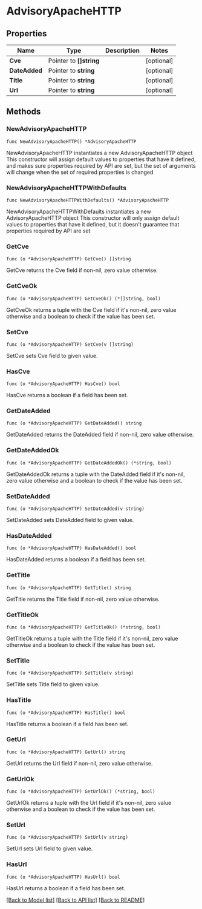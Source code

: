 # AdvisoryApacheHTTP

## Properties

Name | Type | Description | Notes
------------ | ------------- | ------------- | -------------
**Cve** | Pointer to **[]string** |  | [optional] 
**DateAdded** | Pointer to **string** |  | [optional] 
**Title** | Pointer to **string** |  | [optional] 
**Url** | Pointer to **string** |  | [optional] 

## Methods

### NewAdvisoryApacheHTTP

`func NewAdvisoryApacheHTTP() *AdvisoryApacheHTTP`

NewAdvisoryApacheHTTP instantiates a new AdvisoryApacheHTTP object
This constructor will assign default values to properties that have it defined,
and makes sure properties required by API are set, but the set of arguments
will change when the set of required properties is changed

### NewAdvisoryApacheHTTPWithDefaults

`func NewAdvisoryApacheHTTPWithDefaults() *AdvisoryApacheHTTP`

NewAdvisoryApacheHTTPWithDefaults instantiates a new AdvisoryApacheHTTP object
This constructor will only assign default values to properties that have it defined,
but it doesn't guarantee that properties required by API are set

### GetCve

`func (o *AdvisoryApacheHTTP) GetCve() []string`

GetCve returns the Cve field if non-nil, zero value otherwise.

### GetCveOk

`func (o *AdvisoryApacheHTTP) GetCveOk() (*[]string, bool)`

GetCveOk returns a tuple with the Cve field if it's non-nil, zero value otherwise
and a boolean to check if the value has been set.

### SetCve

`func (o *AdvisoryApacheHTTP) SetCve(v []string)`

SetCve sets Cve field to given value.

### HasCve

`func (o *AdvisoryApacheHTTP) HasCve() bool`

HasCve returns a boolean if a field has been set.

### GetDateAdded

`func (o *AdvisoryApacheHTTP) GetDateAdded() string`

GetDateAdded returns the DateAdded field if non-nil, zero value otherwise.

### GetDateAddedOk

`func (o *AdvisoryApacheHTTP) GetDateAddedOk() (*string, bool)`

GetDateAddedOk returns a tuple with the DateAdded field if it's non-nil, zero value otherwise
and a boolean to check if the value has been set.

### SetDateAdded

`func (o *AdvisoryApacheHTTP) SetDateAdded(v string)`

SetDateAdded sets DateAdded field to given value.

### HasDateAdded

`func (o *AdvisoryApacheHTTP) HasDateAdded() bool`

HasDateAdded returns a boolean if a field has been set.

### GetTitle

`func (o *AdvisoryApacheHTTP) GetTitle() string`

GetTitle returns the Title field if non-nil, zero value otherwise.

### GetTitleOk

`func (o *AdvisoryApacheHTTP) GetTitleOk() (*string, bool)`

GetTitleOk returns a tuple with the Title field if it's non-nil, zero value otherwise
and a boolean to check if the value has been set.

### SetTitle

`func (o *AdvisoryApacheHTTP) SetTitle(v string)`

SetTitle sets Title field to given value.

### HasTitle

`func (o *AdvisoryApacheHTTP) HasTitle() bool`

HasTitle returns a boolean if a field has been set.

### GetUrl

`func (o *AdvisoryApacheHTTP) GetUrl() string`

GetUrl returns the Url field if non-nil, zero value otherwise.

### GetUrlOk

`func (o *AdvisoryApacheHTTP) GetUrlOk() (*string, bool)`

GetUrlOk returns a tuple with the Url field if it's non-nil, zero value otherwise
and a boolean to check if the value has been set.

### SetUrl

`func (o *AdvisoryApacheHTTP) SetUrl(v string)`

SetUrl sets Url field to given value.

### HasUrl

`func (o *AdvisoryApacheHTTP) HasUrl() bool`

HasUrl returns a boolean if a field has been set.


[[Back to Model list]](../README.md#documentation-for-models) [[Back to API list]](../README.md#documentation-for-api-endpoints) [[Back to README]](../README.md)


